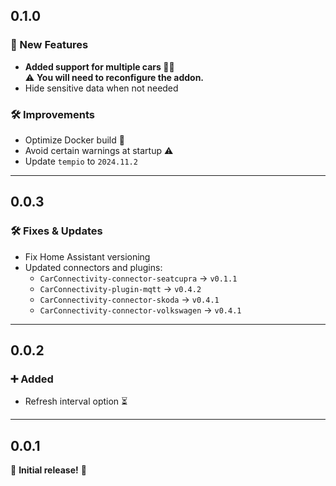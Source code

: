 ## 0.1.0

### 🚀 New Features
- **Added support for multiple cars 🚗🚙**  
  ⚠️ **You will need to reconfigure the addon.**  
- Hide sensitive data when not needed  

### 🛠️ Improvements
- Optimize Docker build 🐳  
- Avoid certain warnings at startup ⚠️  
- Update `tempio` to `2024.11.2`  

---

## 0.0.3

### 🛠️ Fixes & Updates
- Fix Home Assistant versioning  
- Updated connectors and plugins:  
  - `CarConnectivity-connector-seatcupra` → `v0.1.1`  
  - `CarConnectivity-plugin-mqtt` → `v0.4.2`  
  - `CarConnectivity-connector-skoda` → `v0.4.1`  
  - `CarConnectivity-connector-volkswagen` → `v0.4.1`  

---

## 0.0.2

### ➕ Added
- Refresh interval option ⏳  

---

## 0.0.1

🎉 **Initial release!** 🚀
